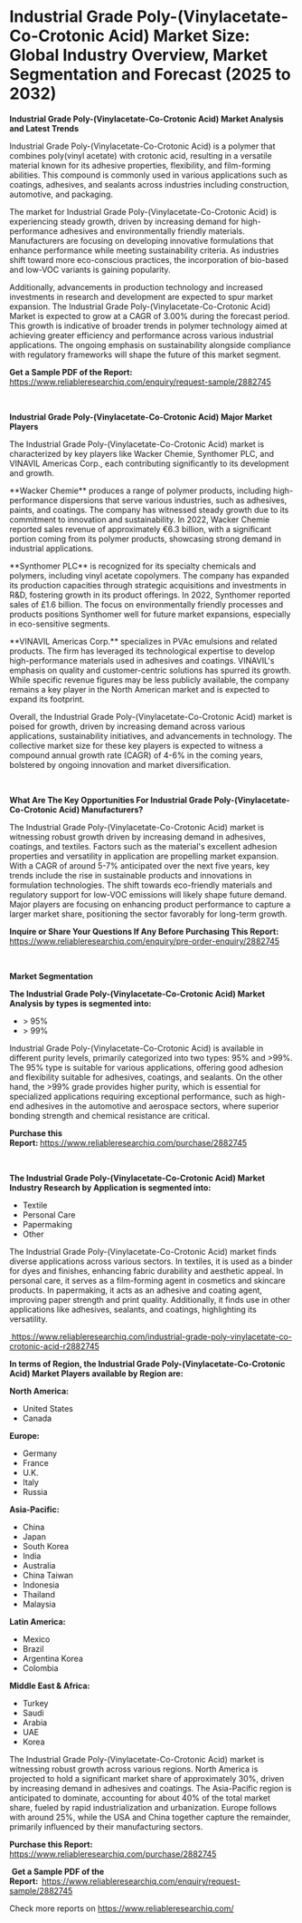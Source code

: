 <p><h1>Industrial Grade Poly-(Vinylacetate-Co-Crotonic Acid) Market Size: Global Industry Overview, Market Segmentation and Forecast (2025 to 2032)</h1></p><p><strong>Industrial Grade Poly-(Vinylacetate-Co-Crotonic Acid) Market Analysis and Latest Trends</strong></p>
<p><p>Industrial Grade Poly-(Vinylacetate-Co-Crotonic Acid) is a polymer that combines poly(vinyl acetate) with crotonic acid, resulting in a versatile material known for its adhesive properties, flexibility, and film-forming abilities. This compound is commonly used in various applications such as coatings, adhesives, and sealants across industries including construction, automotive, and packaging. </p><p>The market for Industrial Grade Poly-(Vinylacetate-Co-Crotonic Acid) is experiencing steady growth, driven by increasing demand for high-performance adhesives and environmentally friendly materials. Manufacturers are focusing on developing innovative formulations that enhance performance while meeting sustainability criteria. As industries shift toward more eco-conscious practices, the incorporation of bio-based and low-VOC variants is gaining popularity.</p><p>Additionally, advancements in production technology and increased investments in research and development are expected to spur market expansion. The Industrial Grade Poly-(Vinylacetate-Co-Crotonic Acid) Market is expected to grow at a CAGR of 3.00% during the forecast period. This growth is indicative of broader trends in polymer technology aimed at achieving greater efficiency and performance across various industrial applications. The ongoing emphasis on sustainability alongside compliance with regulatory frameworks will shape the future of this market segment.</p></p>
<p><strong>Get a Sample PDF of the Report:&nbsp;</strong> <a href="https://www.reliableresearchiq.com/enquiry/request-sample/2882745?utm_campaign=2717&utm_medium=2&utm_source=Github&utm_content=ia&utm_term=13032025&utm_id=industrial-grade-poly-vinylacetate-co-crotonic-acid">https://www.reliableresearchiq.com/enquiry/request-sample/2882745</a></p>
<p>&nbsp;</p>
<p><strong>Industrial Grade Poly-(Vinylacetate-Co-Crotonic Acid) Major Market Players</strong></p>
<p><p>The Industrial Grade Poly-(Vinylacetate-Co-Crotonic Acid) market is characterized by key players like Wacker Chemie, Synthomer PLC, and VINAVIL Americas Corp., each contributing significantly to its development and growth.</p><p>**Wacker Chemie** produces a range of polymer products, including high-performance dispersions that serve various industries, such as adhesives, paints, and coatings. The company has witnessed steady growth due to its commitment to innovation and sustainability. In 2022, Wacker Chemie reported sales revenue of approximately €6.3 billion, with a significant portion coming from its polymer products, showcasing strong demand in industrial applications.</p><p>**Synthomer PLC** is recognized for its specialty chemicals and polymers, including vinyl acetate copolymers. The company has expanded its production capacities through strategic acquisitions and investments in R&D, fostering growth in its product offerings. In 2022, Synthomer reported sales of £1.6 billion. The focus on environmentally friendly processes and products positions Synthomer well for future market expansions, especially in eco-sensitive segments.</p><p>**VINAVIL Americas Corp.** specializes in PVAc emulsions and related products. The firm has leveraged its technological expertise to develop high-performance materials used in adhesives and coatings. VINAVIL's emphasis on quality and customer-centric solutions has spurred its growth. While specific revenue figures may be less publicly available, the company remains a key player in the North American market and is expected to expand its footprint.</p><p>Overall, the Industrial Grade Poly-(Vinylacetate-Co-Crotonic Acid) market is poised for growth, driven by increasing demand across various applications, sustainability initiatives, and advancements in technology. The collective market size for these key players is expected to witness a compound annual growth rate (CAGR) of 4-6% in the coming years, bolstered by ongoing innovation and market diversification.</p></p>
<p>&nbsp;</p>
<p><strong>What Are The Key Opportunities For Industrial Grade Poly-(Vinylacetate-Co-Crotonic Acid) Manufacturers?</strong></p>
<p><p>The Industrial Grade Poly-(Vinylacetate-Co-Crotonic Acid) market is witnessing robust growth driven by increasing demand in adhesives, coatings, and textiles. Factors such as the material's excellent adhesion properties and versatility in application are propelling market expansion. With a CAGR of around 5-7% anticipated over the next five years, key trends include the rise in sustainable products and innovations in formulation technologies. The shift towards eco-friendly materials and regulatory support for low-VOC emissions will likely shape future demand. Major players are focusing on enhancing product performance to capture a larger market share, positioning the sector favorably for long-term growth.</p></p>
<p><strong>Inquire or Share Your Questions If Any Before Purchasing This Report:</strong> <a href="https://www.reliableresearchiq.com/enquiry/pre-order-enquiry/2882745?utm_campaign=2717&utm_medium=2&utm_source=Github&utm_content=ia&utm_term=13032025&utm_id=industrial-grade-poly-vinylacetate-co-crotonic-acid">https://www.reliableresearchiq.com/enquiry/pre-order-enquiry/2882745</a></p>
<p>&nbsp;</p>
<p><strong>Market Segmentation</strong></p>
<p><strong>The Industrial Grade Poly-(Vinylacetate-Co-Crotonic Acid) Market Analysis by types is segmented into:</strong></p>
<p><ul><li>> 95%</li><li>> 99%</li></ul></p>
<p><p>Industrial Grade Poly-(Vinylacetate-Co-Crotonic Acid) is available in different purity levels, primarily categorized into two types: 95% and >99%. The 95% type is suitable for various applications, offering good adhesion and flexibility suitable for adhesives, coatings, and sealants. On the other hand, the >99% grade provides higher purity, which is essential for specialized applications requiring exceptional performance, such as high-end adhesives in the automotive and aerospace sectors, where superior bonding strength and chemical resistance are critical.</p></p>
<p><strong>Purchase this Report:&nbsp;</strong><a href="https://www.reliableresearchiq.com/purchase/2882745?utm_campaign=2717&utm_medium=2&utm_source=Github&utm_content=ia&utm_term=13032025&utm_id=industrial-grade-poly-vinylacetate-co-crotonic-acid">https://www.reliableresearchiq.com/purchase/2882745</a></p>
<p>&nbsp;</p>
<p><strong>The Industrial Grade Poly-(Vinylacetate-Co-Crotonic Acid) Market Industry Research by Application is segmented into:</strong></p>
<p><ul><li>Textile</li><li>Personal Care</li><li>Papermaking</li><li>Other</li></ul></p>
<p><p>The Industrial Grade Poly-(Vinylacetate-Co-Crotonic Acid) market finds diverse applications across various sectors. In textiles, it is used as a binder for dyes and finishes, enhancing fabric durability and aesthetic appeal. In personal care, it serves as a film-forming agent in cosmetics and skincare products. In papermaking, it acts as an adhesive and coating agent, improving paper strength and print quality. Additionally, it finds use in other applications like adhesives, sealants, and coatings, highlighting its versatility.</p></p>
<p><a href="https://www.reliableresearchiq.com/industrial-grade-poly-vinylacetate-co-crotonic-acid-r2882745?utm_campaign=2717&utm_medium=2&utm_source=Github&utm_content=ia&utm_term=13032025&utm_id=industrial-grade-poly-vinylacetate-co-crotonic-acid">&nbsp;https://www.reliableresearchiq.com/industrial-grade-poly-vinylacetate-co-crotonic-acid-r2882745</a></p>
<p><strong>In terms of Region, the Industrial Grade Poly-(Vinylacetate-Co-Crotonic Acid) Market Players available by Region are:</strong></p>
<p>
    <p> <strong> North America: </strong>
        <ul>
            <li>United States</li>
            <li>Canada</li>
        </ul>
        </p> 
    <p> <strong> Europe: </strong>
        <ul>
            <li>Germany</li>
            <li>France</li>
            <li>U.K.</li>
            <li>Italy</li>
            <li>Russia</li>
        </ul>
        </p> 
    <p> <strong> Asia-Pacific: </strong>
        <ul>
            <li>China</li>
            <li>Japan</li>
            <li>South Korea</li>
            <li>India</li>
            <li>Australia</li>
            <li>China Taiwan</li>
            <li>Indonesia</li>
            <li>Thailand</li>
            <li>Malaysia</li>
        </ul>
        </p> 
    <p> <strong> Latin America: </strong>
        <ul>
            <li>Mexico</li>
            <li>Brazil</li>
            <li>Argentina Korea</li>
            <li>Colombia</li>
        </ul>
        </p> 
    <p> <strong> Middle East & Africa: </strong>
        <ul>
            <li>Turkey</li>
            <li>Saudi</li>
            <li>Arabia</li>
            <li>UAE</li>
            <li>Korea</li>
        </ul>
    </p>
    </p>
<p><p>The Industrial Grade Poly-(Vinylacetate-Co-Crotonic Acid) market is witnessing robust growth across various regions. North America is projected to hold a significant market share of approximately 30%, driven by increasing demand in adhesives and coatings. The Asia-Pacific region is anticipated to dominate, accounting for about 40% of the total market share, fueled by rapid industrialization and urbanization. Europe follows with around 25%, while the USA and China together capture the remainder, primarily influenced by their manufacturing sectors.</p></p>
<p><strong>Purchase this Report: </strong><a href="https://www.reliableresearchiq.com/purchase/2882745?utm_campaign=2717&utm_medium=2&utm_source=Github&utm_content=ia&utm_term=13032025&utm_id=industrial-grade-poly-vinylacetate-co-crotonic-acid">https://www.reliableresearchiq.com/purchase/2882745</a></p>
<p>&nbsp;<strong>Get a Sample PDF of the Report:&nbsp;&nbsp;</strong><a href="https://www.reliableresearchiq.com/enquiry/request-sample/2882745?utm_campaign=2717&utm_medium=2&utm_source=Github&utm_content=ia&utm_term=13032025&utm_id=industrial-grade-poly-vinylacetate-co-crotonic-acid">https://www.reliableresearchiq.com/enquiry/request-sample/2882745</a></p>
<p><strong></strong></p>
<p>Check more reports on <a href="https://www.reliableresearchiq.com/?utm_campaign=2717&utm_medium=2&utm_source=Github&utm_content=ia&utm_term=13032025&utm_id=industrial-grade-poly-vinylacetate-co-crotonic-acid">https://www.reliableresearchiq.com/</a></p>